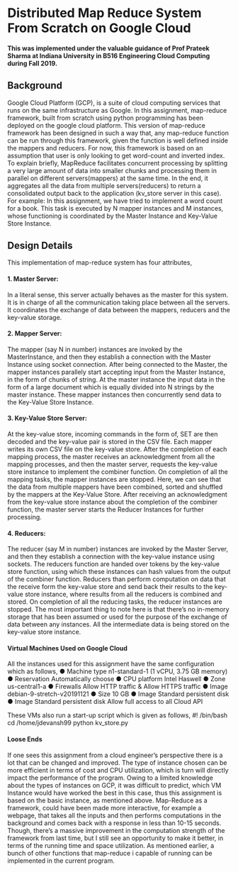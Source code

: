 # Distributed Map Reduce System From Scratch on Google Cloud
#### This was implemented under the valuable guidance of Prof Prateek Sharma at Indiana University in B516 Engineering Cloud Computing during Fall 2019.

## Background

Google Cloud Platform (GCP), is a suite of cloud computing services that runs on the same infrastructure as Google. In this assignment, map-reduce framework, built from scratch using python programming has been deployed on the google cloud platform. This version of
map-reduce framework has been designed in such a way that, any map-reduce function can be run through this framework, given the function is well defined inside the mappers and reducers. For now, this framework is based on an assumption that user is only looking to get word-count and inverted index.
To explain briefly, MapReduce facilitates concurrent processing by splitting a very large amount of data into smaller chunks and processing them in parallel on different servers(mappers) at the same time. In the end, it aggregates all the data from multiple servers(reducers) to return a consolidated output back to the application (kv_store server in this case).
For example: In this assignment, we have tried to implement a word count for a book. This task is executed by N mapper instances and M instances, whose functioning is coordinated by the Master Instance and Key-Value Store Instance.

## Design Details
This implementation of map-reduce system has four attributes,
#### 1. Master Server:
In a literal sense, this server actually behaves as the master for this system. It is in charge of all the communication taking place between all the servers. It coordinates the exchange of data between the mappers, reducers and the key-value
storage.
#### 2. Mapper Server:
The mapper (say N in number) instances are invoked by the MasterInstance, and then they establish a connection with the Master Instance using socket connection. After being connected to the Master, the mapper instances parallely start accepting input from the Master Instance, in the form of chunks of string. At the master instance the input data in the form of a large document which is equally divided into N strings by the master instance. These mapper instances then concurrently send data to the Key-Value Store Instance.
#### 3. Key-Value Store Server:
At the key-value store, incoming commands in the form of, SET <KEY> <VALUE> are then decoded and the key-value pair is stored in the CSV file. Each mapper writes its own CSV file on the key-value store. After the completion of each mapping process, the master receives an acknowledgment from all the mapping processes, and then the master server, requests the key-value store instance to implement the combiner function. On completion of all the mapping tasks, the mapper instances are stopped. Here, we can see that the data from multiple mappers have been combined, sorted and shuffled by the mappers at the Key-Value Store.
After receiving an acknowledgment from the key-value store instance about the completion of the combiner function, the master server starts the Reducer Instances for further processing.
#### 4. Reducers:
The reducer (say M in number) instances are invoked by the Master Server, and then they establish a connection with the key-value instance using sockets. The reducers function are handed over tokens by the key-value store function, using which these instances can hash values from the output of the combiner function. Reducers than perform computation on data that the receive form the key-value store and send back their results to the key-value store instance, where results from all the reducers is combined and stored. On completion of all the reducing tasks, the reducer instances are stopped.
The most important thing to note here is that there’s no in-memory storage that has been assumed or used for the purpose of the exchange of data between any instances. All the intermediate data is being stored on the key-value store instance.
  
#### Virtual Machines Used on Google Cloud
All the instances used for this assignment have the same configuration which as follows,
● Machine type n1-standard-1 (1 vCPU, 3.75 GB memory)
● Reservation Automatically choose
● CPU platform Intel Haswell
● Zone us-central1-a
● Firewalls Allow HTTP traffic & Allow HTTPS traffic
● Image debian-9-stretch-v20191121
● Size 10 GB
● Image Standard persistent disk
● Image Standard persistent disk Allow full access to all Cloud API

These VMs also run a start-up script which is given as follows,
#! /bin/bash
cd /home/jdevansh99
python kv_store.py

#### Loose Ends
If one sees this assignment from a cloud engineer’s perspective there is a lot that can be changed and improved. The type of instance chosen can be more efficient in terms of cost and CPU utilization, which is turn will directly impact the performance of the program. Owing to a limited knowledge about the types of instances on GCP, it was difficult to predict, which VM Instance would have worked the best in this case, thus this assignment is based on the basic instance, as mentioned above. Map-Reduce as a framework, could have been made more interactive, for example a webpage, that takes all the inputs and then performs computations in the background and comes back
with a response in less than 10-15 seconds.
Though, there’s a massive improvement in the computation strength of the framework from last time, but I still see an opportunity to make it better, in terms of the running time and space utilization. As mentioned earlier, a bunch of other functions that map-reduce i capable of running can be implemented in the current program.
